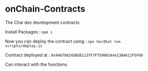 # onChain-Contracts
The Chai dex development contracts


Install Packages : `npm i`

Now you can deploy the contract using : `npx hardhat run scripts/deploy.js`

<!-- With the contract address, you can run the following functions: -->

Contract deployed at : `0x946708245Bd8113fF7F75990244e13B4611F5F69`

Can interact with the functions
